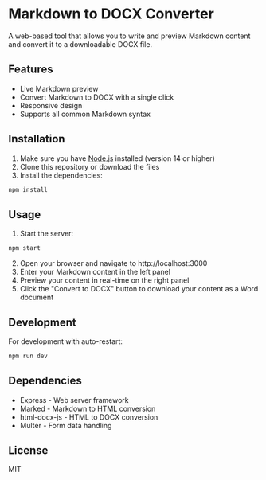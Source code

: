 # Markdown to DOCX Converter

A web-based tool that allows you to write and preview Markdown content and convert it to a downloadable DOCX file.

## Features

- Live Markdown preview
- Convert Markdown to DOCX with a single click
- Responsive design
- Supports all common Markdown syntax

## Installation

1. Make sure you have [Node.js](https://nodejs.org/) installed (version 14 or higher)
2. Clone this repository or download the files
3. Install the dependencies:

```bash
npm install
```

## Usage

1. Start the server:

```bash
npm start
```

2. Open your browser and navigate to http://localhost:3000
3. Enter your Markdown content in the left panel
4. Preview your content in real-time on the right panel
5. Click the "Convert to DOCX" button to download your content as a Word document

## Development

For development with auto-restart:

```bash
npm run dev
```

## Dependencies

- Express - Web server framework
- Marked - Markdown to HTML conversion
- html-docx-js - HTML to DOCX conversion
- Multer - Form data handling

## License

MIT 